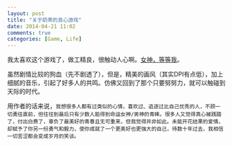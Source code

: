 ```yaml
---
layout: post
title: "关于奶茶的良心游戏"
date: 2014-04-21 11:02
comments: true
categories: [Game, Life]
---
```


我太喜欢这个游戏了，做工精良，很触动人心啊。[女神，等等我](http://www.66rpg.com/game/48389)。

虽然剧情比较的狗血（先不剧透了），但是，精美的画风（其实DPI有点低），加上细腻的音乐，引起了好多人的共鸣。仿佛又回到了那个只要努努力，就可以触碰到天际的时代。

用作者的话来说，`我想很多人都有过类似的心情，喜欢过、追逐过比自己优秀的人，不顾一切勇往直前，但往往到最后只有少数人能得到命运女神/男神的青睐。很多人又觉得真心被践踏了，付出白费了，辜负了最美好的青春且无可重来，但我觉得并非如此。未能开花结果的爱情，却赋予了你另一份勇气和毅力，使你成就了一个更美好也更强大的自己，待数十年过去，我相信一切苦涩都会变成岁月的笑谈。`
